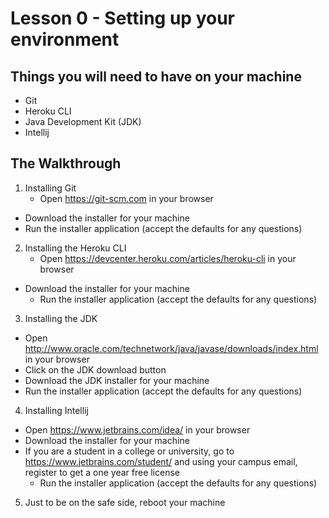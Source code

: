 # Lesson 0 - Setting up your environment 
## Things you will need to have on your machine
* Git
* Heroku CLI
* Java Development Kit (JDK)
* Intellij

## The Walkthrough 

1. Installing Git 
	* Open https://git-scm.com in your browser
  * Download the installer for your machine 
  * Run the installer application (accept the defaults for any questions)   

2. Installing the Heroku CLI 
	* Open https://devcenter.heroku.com/articles/heroku-cli in your browser 
  * Download the installer for your machine 
	* Run the installer application (accept the defaults for any questions)
  
3. Installing the JDK
  * Open http://www.oracle.com/technetwork/java/javase/downloads/index.html in your browser
  * Click on the JDK download button
  * Download the JDK installer for your machine
  * Run the installer application (accept the defaults for any questions)
  
4. Installing Intellij
  * Open https://www.jetbrains.com/idea/ in your browser
  * Download the installer for your machine
  * If you are a student in a college or university, go to https://www.jetbrains.com/student/ 
  and using your campus email, register to get a one year free license
	* Run the installer application (accept the defaults for any questions)

5. Just to be on the safe side, reboot your machine
